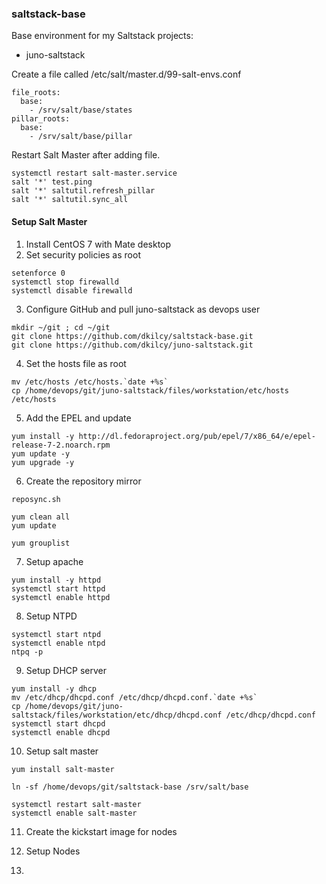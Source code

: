 ### saltstack-base

Base environment for my Saltstack projects:
- juno-saltstack

Create a file called /etc/salt/master.d/99-salt-envs.conf

```
file_roots:
  base:
    - /srv/salt/base/states
pillar_roots:
  base:
    - /srv/salt/base/pillar
```

Restart Salt Master after adding file.
```
systemctl restart salt-master.service
salt '*' test.ping
salt '*' saltutil.refresh_pillar
salt '*' saltutil.sync_all
```

#### Setup Salt Master

1. Install CentOS 7 with Mate desktop
2. Set security policies as root
```
setenforce 0
systemctl stop firewalld
systemctl disable firewalld
```   
3. Configure GitHub and pull juno-saltstack as devops user
```
mkdir ~/git ; cd ~/git
git clone https://github.com/dkilcy/saltstack-base.git
git clone https://github.com/dkilcy/juno-saltstack.git
```   
4. Set the hosts file as root
```
mv /etc/hosts /etc/hosts.`date +%s`
cp /home/devops/git/juno-saltstack/files/workstation/etc/hosts /etc/hosts
```   
5. Add the EPEL and update
```
yum install -y http://dl.fedoraproject.org/pub/epel/7/x86_64/e/epel-release-7-2.noarch.rpm
yum update -y
yum upgrade -y
```   
6. Create the repository mirror  
```
reposync.sh

yum clean all
yum update

yum grouplist
```

7. Setup apache  
```
yum install -y httpd
systemctl start httpd
systemctl enable httpd
```

8. Setup NTPD  
```
systemctl start ntpd
systemctl enable ntpd
ntpq -p
```

9. Setup DHCP server   
```
yum install -y dhcp
mv /etc/dhcp/dhcpd.conf /etc/dhcp/dhcpd.conf.`date +%s`
cp /home/devops/git/juno-saltstack/files/workstation/etc/dhcp/dhcpd.conf /etc/dhcp/dhcpd.conf
systemctl start dhcpd
systemctl enable dhcpd
```

10. Setup salt master  
```
yum install salt-master

ln -sf /home/devops/git/saltstack-base /srv/salt/base

systemctl restart salt-master
systemctl enable salt-master
```

11. Create the kickstart image for nodes  

12. Setup Nodes
13. 

